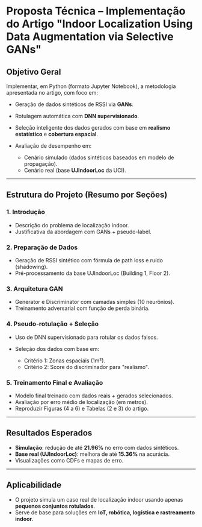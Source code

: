 # Proposta Técnica – Implementação do Artigo "Indoor Localization Using Data Augmentation via Selective GANs"

## Objetivo Geral

Implementar, em Python (formato Jupyter Notebook), a metodologia apresentada no artigo, com foco em:

* Geração de dados sintéticos de RSSI via **GANs**.
* Rotulagem automática com **DNN supervisionado**.
* Seleção inteligente dos dados gerados com base em **realismo estatístico** e **cobertura espacial**.
* Avaliação de desempenho em:

  * Cenário simulado (dados sintéticos baseados em modelo de propagação).
  * Cenário real (base **UJIndoorLoc** da UCI).

---

## Estrutura do Projeto (Resumo por Seções)

### 1. Introdução

* Descrição do problema de localização indoor.
* Justificativa da abordagem com GANs + pseudo-label.

### 2. Preparação de Dados

* Geração de RSSI sintético com fórmula de path loss e ruído (shadowing).
* Pré-processamento da base UJIndoorLoc (Building 1, Floor 2).

### 3. Arquitetura GAN

* Generator e Discriminator com camadas simples (10 neurônios).
* Treinamento adversarial com função de perda binária.

### 4. Pseudo-rotulação + Seleção

* Uso de DNN supervisionado para rotular os dados falsos.
* Seleção dos dados com base em:

  * Critério 1: Zonas espaciais (1m²).
  * Critério 2: Score do discriminador para "realismo".

### 5. Treinamento Final e Avaliação

* Modelo final treinado com dados reais + gerados selecionados.
* Avaliação por erro médio de localização (em metros).
* Reproduzir Figuras (4 a 6) e Tabelas (2 e 3) do artigo.

---

## Resultados Esperados

* **Simulação**: redução de até **21.96%** no erro com dados sintéticos.
* **Base real (UJIndoorLoc)**: melhora de até **15.36%** na acurácia.
* Visualizações como CDFs e mapas de erro.

---

## Aplicabilidade

* O projeto simula um caso real de localização indoor usando apenas **pequenos conjuntos rotulados**.
* Serve de base para soluções em **IoT, robótica, logística e rastreamento indoor**.

